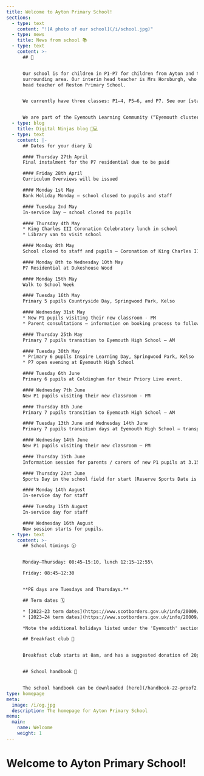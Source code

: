 ```yaml
---
title: Welcome to Ayton Primary School!
sections:
  - type: text
    content: "![A photo of our school](/i/school.jpg)"
  - type: news
    title: News from school 📚
  - type: text
    content: >-
      ## 👋


      Our school is for children in P1-P7 for children from Ayton and the
      surrounding area. Our interim head teacher is Mrs Horsburgh, who is the
      head teacher of Reston Primary School.


      We currently have three classes: P1–4, P5–6, and P7. See our [staff page](/staff) for more information.


      We are part of the Eyemouth Learning Community (“Eyemouth cluster”) – children from Ayton, Coldingham, Cockburnspath, Eyemouth and Reston primary schools move up together to Eyemouth High School.
  - type: blog
    title: Digital Ninjas blog 🥷💻
  - type: text
    content: |-
      ## Dates for your diary 🗓️

      #### Thursday 27th April
      Final instalment for the P7 residential due to be paid

      #### Friday 28th April
      Curriculum Overviews will be issued

      #### Monday 1st May
      Bank Holiday Monday – school closed to pupils and staff

      #### Tuesday 2nd May
      In-service Day – school closed to pupils

      #### Thursday 4th May
      * King Charles III Coronation Celebratory lunch in school
      * Library van to visit school

      #### Monday 8th May
      School closed to staff and pupils – Coronation of King Charles III

      #### Monday 8th to Wednesday 10th May
      P7 Residential at Dukeshouse Wood

      #### Monday 15th May
      Walk to School Week

      #### Tuesday 16th May
      Primary 5 pupils Countryside Day, Springwood Park, Kelso

      #### Wednesday 31st May
      * New P1 pupils visiting their new classroom - PM
      * Parent consultations – information on booking process to follow.

      #### Thursday 25th May
      Primary 7 pupils transition to Eyemouth High School – AM

      #### Tuesday 30th May
      * Primary 6 pupils Inspire Learning Day, Springwood Park, Kelso
      * P7 open evening at Eyemouth High School

      #### Tuesday 6th June
      Primary 6 pupils at Coldingham for their Priory Live event.

      #### Wednesday 7th June
      New P1 pupils visiting their new classroom - PM

      #### Thursday 8th June
      Primary 7 pupils transition to Eyemouth High School – AM

      #### Tuesday 13th June and Wednesday 14th June
      Primary 7 pupils transition days at Eyemouth High School – transport will be provided

      #### Wednesday 14th June
      New P1 pupils visiting their new classroom – PM

      #### Thursday 15th June
      Information session for parents / carers of new P1 pupils at 3.15pm

      #### Thursday 22st June
      Sports Day in the school field for start (Reserve Sports Date is Tuesday 27th June)

      #### Monday 14th August
      In-service day for staff

      #### Tuesday 15th August
      In-service day for staff

      #### Wednesday 16th August
      New session starts for pupils.
  - type: text
    content: >-
      ## School timings 🕣


      Monday–Thursday: 08:45–15:10, lunch 12:15–12:55\

      Friday: 08:45–12:30


      **PE days are Tuesdays and Thursdays.**

      ## Term dates 🗓️

      * [2022–23 term dates](https://www.scotborders.gov.uk/info/20009/schools_and_learning/621/term_holiday_and_closure_dates/2)
      * [2023–24 term dates](https://www.scotborders.gov.uk/info/20009/schools_and_learning/621/term_holiday_and_closure_dates/3)

      *Note the additional holidays listed under the 'Eyemouth' section of 'Casual Holidays'*

      ## Breakfast club 🥣


      Breakfast club starts at 8am, and has a suggested donation of 20p. Please make sure you receive messages from the school via email or Xpressions for any updates to the schedule.


      ## School handbook 📘


      The school handbook can be downloaded [here](/handbook-22-proof2.pdf).
type: homepage
meta:
  image: /i/og.jpg
  description: The homepage for Ayton Primary School
menu:
  main:
    name: Welcome
    weight: 1
---
```

# Welcome to Ayton Primary School!
